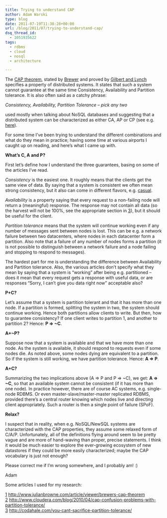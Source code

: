 ```yaml
---
title: Trying to understand CAP
author: Adam Warski
type: blog
date: 2011-07-19T11:38:28+00:00
url: /blog/2011/07/trying-to-understand-cap/
dsq_thread_id:
  - 1051935622
tags:
  - rdbms
  - cloud
  - nosql
  - architecture

---
```

The [CAP theorem][1], stated by [Brewer][2] and proved by [Gilbert and Lynch][3] specifies a property of distributed systems. It states that such a system cannot guarantee at the same time Consistency, Availability and Partition tolerance. It is also often said as a catchy phrase:

_Consistency, Availability, Partition Tolerance &#8211; pick any two_

used mostly when talking about NoSQL databases and suggesting that a distributed system can be characterized as either CA, AP or CP (see e.g. [here][4]).

For some time I&#8217;ve been trying to understand the different combinations and what do they mean in practice; having some time at various airports I caught up on reading, and here&#8217;s what I came up with.

**What&#8217;s C, A and P?**

First let&#8217;s define how I understand the three guarantees, basing on some of the articles I&#8217;ve read.

_Consistency_ is the easiest one. It roughly means that the clients get the same view of data. By saying that a system is consistent we often mean strong consistency, but it also can come in different flavors, e.g. [casual][5].

_Availability_ is a property saying that every request to a non-failing node will return a (meaningful) response. The response may not contain all data (so the harvest will not be 100%, see the appropriate section in [3]), but it should be useful for the client.

_Partition tolerance_ means that the system will continue working even if any number of messages sent between nodes is lost. This can be e.g. a network failure between two datacenters, where nodes in each datacenter form a partition. Also note that a failure of any number of nodes forms a partition (it is not possible to distinguish between a network failure and a node failing and stopping to respond to messages).

The hardest part for me is understanding the difference between Availability and Partition tolerance. Also, the various articles don&#8217;t specify what they mean by saying that a system is &#8220;working&#8221; after being e.g. partitioned &#8211; does it mean that every request gets a response with useful data, or are responses &#8220;Sorry, I can&#8217;t give you data right now&#8221; acceptable also?

**P+C?**

Let&#8217;s assume that a system is partition tolerant and that it has more than one node. If a partition is formed, splitting the system in two, the system should continue working. Hence both partitions allow clients to write. But then, how to guarantee consistency? If one client writes to partition 1, and another to partition 2? Hence: **P => ~C**.

**A+~P?**

Suppose now that a system is available and that we have more than one node. As the system is available, it should respond to requests even if some nodes die. As noted above, some nodes dying are equivalent to a partition. So if the system is still working, we have partition tolerance. Hence: **A => P**.

**A+C?**

Summarizing the two implications above (A => P and P => ~C), we get: **A => ~C**, so that an available system cannot be consistent (if it has more than one node). In practice however, there are of course AC systems, e.g. single-node RDBMS. Or even master-slave/master-master replicated RDBMS, provided there&#8217;s a central router knowing which nodes live and directing client appropriately. Such a router is then a single point of failure (SPoF).

**Relax?**

I suspect that in reality, when e.g. NoSQL/NewSQL systems are characterized with the CAP properties, they assume some relaxed form of C/A/P. Unfortunately, all of the definitions flying around seem to be pretty vague and are more of hand-waving than proper, precise statements. I think it would be much easier to explore the ever-growing ecosystem of new datastores if they could be more easily characterized; maybe the CAP vocabulary is just not enough?

Please correct me if I&#8217;m wrong somewhere, and I probably am! :)

Adam

Some articles I used for my research:

[1] <http://www.julianbrowne.com/article/viewer/brewers-cap-theorem>  
[2] <http://www.cloudera.com/blog/2010/04/cap-confusion-problems-with-partition-tolerance/>  
[3] <http://codahale.com/you-cant-sacrifice-partition-tolerance/>

 [1]: http://en.wikipedia.org/wiki/CAP_theorem
 [2]: http://www.cs.berkeley.edu/~brewer/cs262b-2004/PODC-keynote.pdf
 [3]: http://citeseerx.ist.psu.edu/viewdoc/download?doi=10.1.1.20.1495&rep=rep1&type=pdf
 [4]: http://blog.nahurst.com/visual-guide-to-nosql-systems
 [5]: http://en.wikipedia.org/wiki/Causal_consistency
